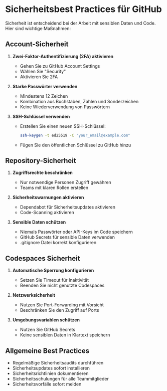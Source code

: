 # Sicherheitsbest Practices für GitHub

Sicherheit ist entscheidend bei der Arbeit mit sensiblen Daten und Code. Hier sind wichtige Maßnahmen:

## Account-Sicherheit

1. **Zwei-Faktor-Authentifizierung (2FA) aktivieren**
   - Gehen Sie zu GitHub Account Settings
   - Wählen Sie "Security"
   - Aktivieren Sie 2FA

2. **Starke Passwörter verwenden**
   - Mindestens 12 Zeichen
   - Kombination aus Buchstaben, Zahlen und Sonderzeichen
   - Keine Wiederverwendung von Passwörtern

3. **SSH-Schlüssel verwenden**
   - Erstellen Sie einen neuen SSH-Schlüssel:
     ```bash
     ssh-keygen -t ed25519 -C "your_email@example.com"
     ```
   - Fügen Sie den öffentlichen Schlüssel zu GitHub hinzu

## Repository-Sicherheit

1. **Zugriffsrechte beschränken**
   - Nur notwendige Personen Zugriff gewähren
   - Teams mit klaren Rollen erstellen

2. **Sicherheitswarnungen aktivieren**
   - Dependabot für Sicherheitsupdates aktivieren
   - Code-Scanning aktivieren

3. **Sensible Daten schützen**
   - Niemals Passwörter oder API-Keys im Code speichern
   - GitHub Secrets für sensible Daten verwenden
   - .gitignore Datei korrekt konfigurieren

## Codespaces Sicherheit

1. **Automatische Sperrung konfigurieren**
   - Setzen Sie Timeout für Inaktivität
   - Beenden Sie nicht genutzte Codespaces

2. **Netzwerksicherheit**
   - Nutzen Sie Port-Forwarding mit Vorsicht
   - Beschränken Sie den Zugriff auf Ports

3. **Umgebungsvariablen schützen**
   - Nutzen Sie GitHub Secrets
   - Keine sensiblen Daten in Klartext speichern

## Allgemeine Best Practices

- Regelmäßige Sicherheitsaudits durchführen
- Sicherheitsupdates sofort installieren
- Sicherheitsrichtlinien dokumentieren
- Sicherheitsschulungen für alle Teammitglieder
- Sicherheitsvorfälle sofort melden
